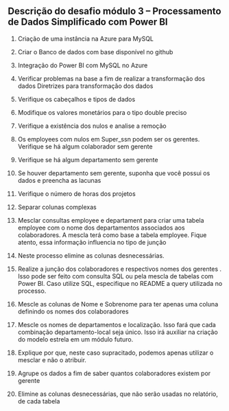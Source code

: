 ## Descrição do desafio módulo 3 – Processamento de Dados Simplificado com Power BI
1.	Criação de uma instância na Azure para MySQL
2.	Criar o Banco de dados com base disponível no github
3.	Integração do Power BI com MySQL no Azure 
4.	Verificar problemas na base a fim de realizar a transformação dos dados
Diretrizes para transformação dos dados
1.	Verifique os cabeçalhos e tipos de dados
2.	Modifique os valores monetários para o tipo double preciso
3.	Verifique a existência dos nulos e analise a remoção
4.	Os employees com nulos em Super_ssn podem ser os gerentes. Verifique se há algum colaborador sem gerente
5.	Verifique se há algum departamento sem gerente
6.	Se houver departamento sem gerente, suponha que você possui os dados e preencha as lacunas
7.	Verifique o número de horas dos projetos
8.	Separar colunas complexas
9.	Mesclar consultas employee e departament para criar uma tabela employee com o nome dos departamentos associados aos colaboradores. A mescla terá como base a tabela employee. Fique atento, essa informação influencia no tipo de junção
10.	Neste processo elimine as colunas desnecessárias. 
11.	Realize a junção dos colaboradores e respectivos nomes dos gerentes . Isso pode ser feito com consulta SQL ou pela mescla de tabelas com Power BI. Caso utilize SQL, especifique no README a query utilizada no processo.
12.	Mescle as colunas de Nome e Sobrenome para ter apenas uma coluna definindo os nomes dos colaboradores
13.	Mescle os nomes de departamentos e localização. Isso fará que cada combinação departamento-local seja único. Isso irá auxiliar na criação do modelo estrela em um módulo futuro.
14.	Explique por que, neste caso supracitado, podemos apenas utilizar o mesclar e não o atribuir. 
  
15.	Agrupe os dados a fim de saber quantos colaboradores existem por gerente
16.	Elimine as colunas desnecessárias, que não serão usadas no relatório, de cada tabela
